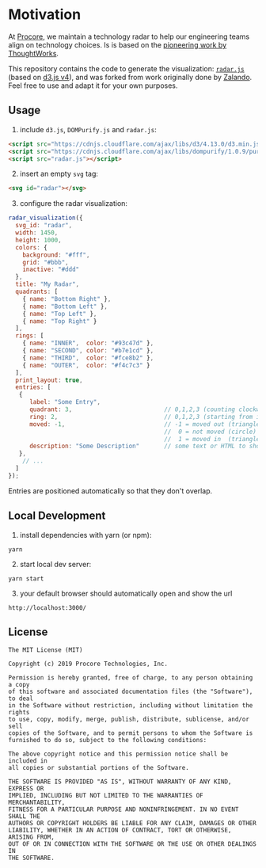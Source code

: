 # Motivation

At [Procore](http://procore.com), we maintain a technology radar to help our engineering teams
align on technology choices. Is is based on the [pioneering work
by ThoughtWorks](https://www.thoughtworks.com/radar).

This repository contains the code to generate the visualization:
[`radar.js`](/docs/radar.js) (based on [d3.js v4](https://d3js.org)), and was forked from work originally done by [Zalando](https://github.com/zalando/tech-radar).
Feel free to use and adapt it for your own purposes.

## Usage

1. include `d3.js`, `DOMPurify.js` and `radar.js`:

```html
<script src="https://cdnjs.cloudflare.com/ajax/libs/d3/4.13.0/d3.min.js"></script>
<script src="https://cdnjs.cloudflare.com/ajax/libs/dompurify/1.0.9/purify.min.js"></script>
<script src="radar.js"></script>
```

2. insert an empty `svg` tag:

```html
<svg id="radar"></svg>
```

3. configure the radar visualization:

```js
radar_visualization({
  svg_id: "radar",
  width: 1450,
  height: 1000,
  colors: {
    background: "#fff",
    grid: "#bbb",
    inactive: "#ddd"
  },
  title: "My Radar",
  quadrants: [
    { name: "Bottom Right" },
    { name: "Bottom Left" },
    { name: "Top Left" },
    { name: "Top Right" }
  ],
  rings: [
    { name: "INNER",  color: "#93c47d" },
    { name: "SECOND", color: "#b7e1cd" },
    { name: "THIRD",  color: "#fce8b2" },
    { name: "OUTER",  color: "#f4c7c3" }
  ],
  print_layout: true,
  entries: [
   {
      label: "Some Entry",
      quadrant: 3,                          // 0,1,2,3 (counting clockwise, starting from bottom right)
      ring: 2,                              // 0,1,2,3 (starting from inside)
      moved: -1,                            // -1 = moved out (triangle pointing down)
                                            //  0 = not moved (circle)
                                            //  1 = moved in  (triangle pointing up)
      description: "Some Description"       // some text or HTML to show when a legend item is clicked
   },
    // ...
  ]
});
```

Entries are positioned automatically so that they don't overlap.

## Local Development

1. install dependencies with yarn (or npm):

```
yarn
```

2. start local dev server:

```
yarn start
```

3. your default browser should automatically open and show the url

```
http://localhost:3000/
```

## License

```
The MIT License (MIT)

Copyright (c) 2019 Procore Technologies, Inc.

Permission is hereby granted, free of charge, to any person obtaining a copy
of this software and associated documentation files (the "Software"), to deal
in the Software without restriction, including without limitation the rights
to use, copy, modify, merge, publish, distribute, sublicense, and/or sell
copies of the Software, and to permit persons to whom the Software is
furnished to do so, subject to the following conditions:

The above copyright notice and this permission notice shall be included in
all copies or substantial portions of the Software.

THE SOFTWARE IS PROVIDED "AS IS", WITHOUT WARRANTY OF ANY KIND, EXPRESS OR
IMPLIED, INCLUDING BUT NOT LIMITED TO THE WARRANTIES OF MERCHANTABILITY,
FITNESS FOR A PARTICULAR PURPOSE AND NONINFRINGEMENT. IN NO EVENT SHALL THE
AUTHORS OR COPYRIGHT HOLDERS BE LIABLE FOR ANY CLAIM, DAMAGES OR OTHER
LIABILITY, WHETHER IN AN ACTION OF CONTRACT, TORT OR OTHERWISE, ARISING FROM,
OUT OF OR IN CONNECTION WITH THE SOFTWARE OR THE USE OR OTHER DEALINGS IN
THE SOFTWARE.
```
